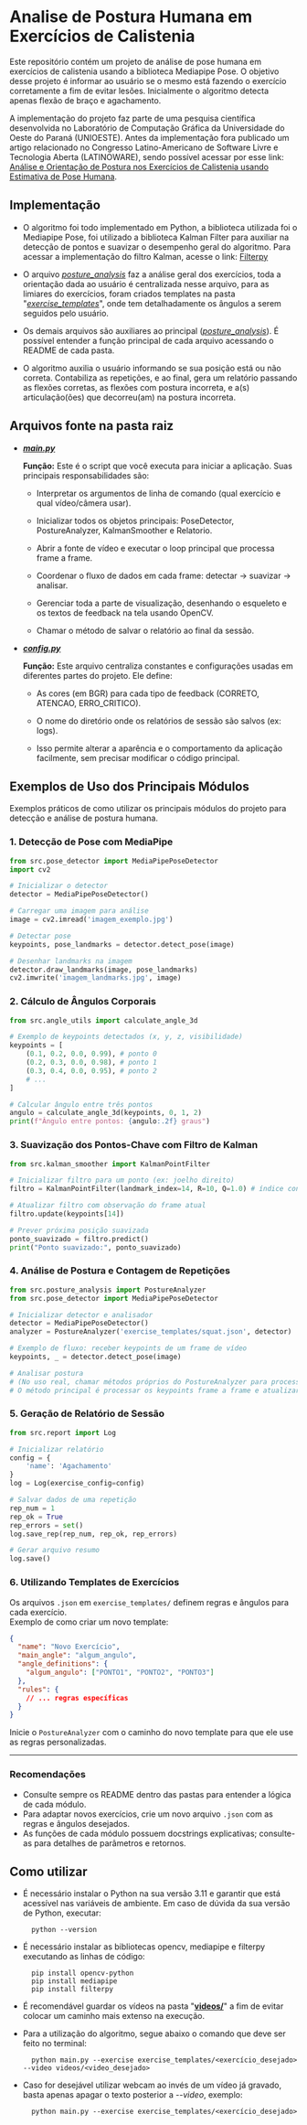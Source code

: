 # Analise de Postura Humana em Exercícios de Calistenia

Este repositório contém um projeto de análise de pose humana em exercícios de calistenia usando a biblioteca Mediapipe Pose. O objetivo desse projeto é informar ao usuário se o mesmo está fazendo o exercício corretamente a fim de evitar lesões. Inicialmente o algoritmo detecta apenas flexão de braço e agachamento.

A implementação do projeto faz parte de uma pesquisa científica desenvolvida no Laboratório de Computação Gráfica da Universidade do Oeste do Paraná (UNIOESTE). Antes da implementação fora publicado um artigo relacionado no Congresso Latino-Americano de Software Livre e Tecnologia Aberta (LATINOWARE), sendo possível acessar por esse link: [Análise e Orientação de Postura nos Exercícios de Calistenia usando Estimativa de Pose Humana](https://doi.org/10.5753/latinoware.2024.245728).

## Implementação

* O algoritmo foi todo implementado em Python, a biblioteca utilizada foi o Mediapipe Pose, foi utilizado a biblioteca Kalman Filter para auxiliar na detecção de pontos e suavizar o desempenho geral do algoritmo. Para acessar a implementação do filtro Kalman, acesse o link: [Filterpy](https://github.com/rlabbe/filterpy)

* O arquivo [*posture_analysis*](https://github.com/molsousa/analise-postura-humana/blob/main/src/posture_analysis.py) faz a análise geral dos exercícios, toda a orientação dada ao usuário é centralizada nesse arquivo, para as limiares do exercícios, foram criados templates na pasta "[*exercise_templates*](https://github.com/molsousa/analise-postura-humana/tree/main/exercise_templates)", onde tem detalhadamente os ângulos a serem seguidos pelo usuário.

* Os demais arquivos são auxiliares ao principal ([*posture_analysis*](https://github.com/molsousa/analise-postura-humana/blob/main/src/posture_analysis.py)). É possível entender a função principal de cada arquivo acessando o README de cada pasta.

* O algoritmo auxilia o usuário informando se sua posição está ou não correta. Contabiliza as repetições, e ao final, gera um relatório passando as flexões corretas, as flexões com postura incorreta, e a(s) articulação(ões) que decorreu(am) na postura incorreta.

## Arquivos fonte na pasta raiz

- [***main.py***](https://github.com/molsousa/analise-postura-humana/blob/main/main.py)

    **Função:** Este é o script que você executa para iniciar a aplicação. Suas principais responsabilidades são:

    - Interpretar os argumentos de linha de comando (qual exercício e qual vídeo/câmera usar).

    - Inicializar todos os objetos principais: PoseDetector, PostureAnalyzer, KalmanSmoother e Relatorio.

    - Abrir a fonte de vídeo e executar o loop principal que processa frame a frame.

    - Coordenar o fluxo de dados em cada frame: detectar -> suavizar -> analisar.

    - Gerenciar toda a parte de visualização, desenhando o esqueleto e os textos de feedback na tela usando OpenCV.

    - Chamar o método de salvar o relatório ao final da sessão.

- [***config.py***](https://github.com/molsousa/analise-postura-humana/blob/main/config.py)

    **Função:** Este arquivo centraliza constantes e configurações usadas em diferentes partes do projeto. Ele define:

    - As cores (em BGR) para cada tipo de feedback (CORRETO, ATENCAO, ERRO_CRITICO).

    - O nome do diretório onde os relatórios de sessão são salvos (ex: logs).

    - Isso permite alterar a aparência e o comportamento da aplicação facilmente, sem precisar modificar o código principal.
 
## Exemplos de Uso dos Principais Módulos

Exemplos práticos de como utilizar os principais módulos do projeto para detecção e análise de postura humana.

### 1. Detecção de Pose com MediaPipe

```python
from src.pose_detector import MediaPipePoseDetector
import cv2

# Inicializar o detector
detector = MediaPipePoseDetector()

# Carregar uma imagem para análise
image = cv2.imread('imagem_exemplo.jpg')

# Detectar pose
keypoints, pose_landmarks = detector.detect_pose(image)

# Desenhar landmarks na imagem
detector.draw_landmarks(image, pose_landmarks)
cv2.imwrite('imagem_landmarks.jpg', image)
```

### 2. Cálculo de Ângulos Corporais

```python
from src.angle_utils import calculate_angle_3d

# Exemplo de keypoints detectados (x, y, z, visibilidade)
keypoints = [
    (0.1, 0.2, 0.0, 0.99), # ponto 0
    (0.2, 0.3, 0.0, 0.98), # ponto 1
    (0.3, 0.4, 0.0, 0.95), # ponto 2
    # ...
]

# Calcular ângulo entre três pontos
angulo = calculate_angle_3d(keypoints, 0, 1, 2)
print(f"Ângulo entre pontos: {angulo:.2f} graus")
```

### 3. Suavização dos Pontos-Chave com Filtro de Kalman

```python
from src.kalman_smoother import KalmanPointFilter

# Inicializar filtro para um ponto (ex: joelho direito)
filtro = KalmanPointFilter(landmark_index=14, R=10, Q=1.0) # índice conforme MediaPipe

# Atualizar filtro com observação do frame atual
filtro.update(keypoints[14])

# Prever próxima posição suavizada
ponto_suavizado = filtro.predict()
print("Ponto suavizado:", ponto_suavizado)
```

### 4. Análise de Postura e Contagem de Repetições

```python
from src.posture_analysis import PostureAnalyzer
from src.pose_detector import MediaPipePoseDetector

# Inicializar detector e analisador
detector = MediaPipePoseDetector()
analyzer = PostureAnalyzer('exercise_templates/squat.json', detector)

# Exemplo de fluxo: receber keypoints de um frame de vídeo
keypoints, _ = detector.detect_pose(image)

# Analisar postura
# (No uso real, chamar métodos próprios do PostureAnalyzer para processamento do exercício)
# O método principal é processar os keypoints frame a frame e atualizar estados de repetição e feedback.
```

### 5. Geração de Relatório de Sessão

```python
from src.report import Log

# Inicializar relatório
config = {
    'name': 'Agachamento'
}
log = Log(exercise_config=config)

# Salvar dados de uma repetição
rep_num = 1
rep_ok = True
rep_errors = set()
log.save_rep(rep_num, rep_ok, rep_errors)

# Gerar arquivo resumo
log.save()
```

### 6. Utilizando Templates de Exercícios

Os arquivos `.json` em `exercise_templates/` definem regras e ângulos para cada exercício.  
Exemplo de como criar um novo template:

```json
{
  "name": "Novo Exercício",
  "main_angle": "algum_angulo",
  "angle_definitions": {
    "algum_angulo": ["PONTO1", "PONTO2", "PONTO3"]
  },
  "rules": {
    // ... regras específicas
  }
}
```

Inicie o `PostureAnalyzer` com o caminho do novo template para que ele use as regras personalizadas.

---

### Recomendações

- Consulte sempre os README dentro das pastas para entender a lógica de cada módulo.
- Para adaptar novos exercícios, crie um novo arquivo `.json` com as regras e ângulos desejados.
- As funções de cada módulo possuem docstrings explicativas; consulte-as para detalhes de parâmetros e retornos.


## Como utilizar

* É necessário instalar o Python na sua versão 3.11 e garantir que está acessível nas variáveis de ambiente. Em caso de dúvida da sua versão de Python, executar:

        python --version

* É necessário instalar as bibliotecas opencv, mediapipe e filterpy executando as linhas de código:

        pip install opencv-python
        pip install mediapipe
        pip install filterpy

* É recomendável guardar os vídeos na pasta "[**videos/**](https://github.com/molsousa/analise-postura-humana/tree/main/videos)" a fim de evitar colocar um caminho mais extenso na execução.

* Para a utilização do algoritmo, segue abaixo o comando que deve ser feito no terminal:

        python main.py --exercise exercise_templates/<exercício_desejado> --video videos/<video_desejado>
 
* Caso for desejável utilizar webcam ao invés de um vídeo já gravado, basta apenas apagar o texto posterior a *--video*, exemplo:

        python main.py --exercise exercise_templates/<exercício_desejado>
